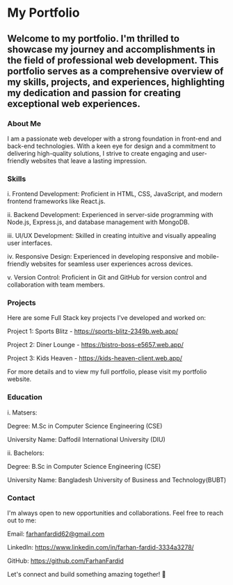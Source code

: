 # My Portfolio
## Welcome to my portfolio. I'm thrilled to showcase my journey and accomplishments in the field of professional web development. This portfolio serves as a comprehensive overview of my skills, projects, and experiences, highlighting my dedication and passion for creating exceptional web experiences.

### About Me
I am a passionate web developer with a strong foundation in front-end and back-end technologies. With a keen eye for design and a commitment to delivering high-quality solutions, I strive to create engaging and user-friendly websites that leave a lasting impression.

### Skills
i. Frontend Development: Proficient in HTML, CSS, JavaScript, and modern frontend frameworks like React.js.

ii. Backend Development: Experienced in server-side programming with Node.js, Express.js, and database management with MongoDB.

iii. UI/UX Development: Skilled in creating intuitive and visually appealing user interfaces.

iv. Responsive Design: Experienced in developing responsive and mobile-friendly websites for seamless user experiences across devices.

v. Version Control: Proficient in Git and GitHub for version control and collaboration with team members.

### Projects
Here are some Full Stack key projects I've developed and worked on:

Project 1: Sports Blitz - https://sports-blitz-2349b.web.app/

Project 2: Diner Lounge - https://bistro-boss-e5657.web.app/

Project 3: Kids Heaven - https://kids-heaven-client.web.app/

For more details and to view my full portfolio, please visit my portfolio website.


### Education
i. Matsers:

Degree: M.Sc in Computer Science Engineering (CSE)

University Name: Daffodil International University (DIU)

ii. Bachelors:

Degree: B.Sc in Computer Science Engineering (CSE)

University Name: Bangladesh University of Business and Technology(BUBT)

### Contact
I'm always open to new opportunities and collaborations. Feel free to reach out to me:

Email: farhanfardid62@gmail.com

LinkedIn: https://www.linkedin.com/in/farhan-fardid-3334a3278/

GitHub: https://github.com/FarhanFardid

Let's connect and build something amazing together! 🚀
